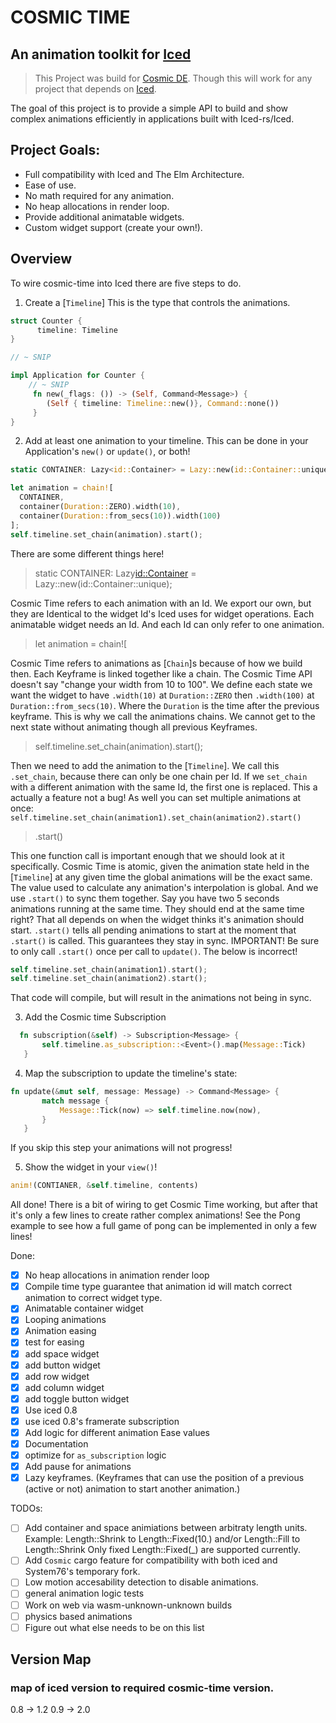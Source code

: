 # COSMIC TIME
## An animation toolkit for [Iced](https://github.com/iced-rs/iced)

> This Project was build for [Cosmic DE](https://github.com/pop-os/cosmic-epoch). Though this will work for any project that depends on [Iced](https://github.com/iced-rs/iced).


 The goal of this project is to provide a simple API to build and show
 complex animations efficiently in applications built with Iced-rs/Iced.

## Project Goals:
* Full compatibility with Iced and The Elm Architecture.
* Ease of use.
* No math required for any animation.
* No heap allocations in render loop.
* Provide additional animatable widgets.
* Custom widget support (create your own!).

## Overview
To wire cosmic-time into Iced there are five steps to do.

1. Create a [`Timeline`] This is the type that controls the animations.
```rust
struct Counter {
      timeline: Timeline
}

// ~ SNIP

impl Application for Counter {
    // ~ SNIP
     fn new(_flags: ()) -> (Self, Command<Message>) {
        (Self { timeline: Timeline::new()}, Command::none())
     }
}
```
2. Add at least one animation to your timeline. This can be done in your
   Application's `new()` or `update()`, or both!
```rust
static CONTAINER: Lazy<id::Container> = Lazy::new(id::Container::unique);

let animation = chain![
  CONTAINER,
  container(Duration::ZERO).width(10),
  container(Duration::from_secs(10)).width(100)
];
self.timeline.set_chain(animation).start();

```
There are some different things here!
  > static CONTAINER: Lazy<id::Container> = Lazy::new(id::Container::unique);

  Cosmic Time refers to each animation with an Id. We export our own, but they are
  Identical to the widget Id's Iced uses for widget operations.
  Each animatable widget needs an Id. And each Id can only refer to one animation.

  > let animation = chain![

  Cosmic Time refers to animations as [`Chain`]s because of how we build then.
  Each Keyframe is linked together like a chain. The Cosmic Time API doesn't
  say "change your width from 10 to 100". We define each state we want the
  widget to have `.width(10)` at `Duration::ZERO` then `.width(100)` at
  `Duration::from_secs(10)`. Where the `Duration` is the time after the previous
  keyframe. This is why we call the animations chains. We cannot get to the
  next state without animating though all previous Keyframes.

  > self.timeline.set_chain(animation).start();

  Then we need to add the animation to the [`Timeline`]. We call this `.set_chain`,
  because there can only be one chain per Id.
  If we `set_chain` with a different animation with the same Id, the first one is
  replaced. This a actually a feature not a bug!
  As well you can set multiple animations at once:
  `self.timeline.set_chain(animation1).set_chain(animation2).start()`

  > .start()

  This one function call is important enough that we should look at it specifically.
  Cosmic Time is atomic, given the animation state held in the [`Timeline`] at any
  given time the global animations will be the exact same. The value used to 
  calculate any animation's interpolation is global. And we use `.start()` to
  sync them together.
  Say you have two 5 seconds animations running at the same time. They should end
  at the same time right? That all depends on when the widget thinks it's animation
  should start. `.start()` tells all pending animations to start at the moment that
  `.start()` is called. This guarantees they stay in sync.
  IMPORTANT! Be sure to only call `.start()` once per call to `update()`.
  The below is incorrect!
  ```rust
  self.timeline.set_chain(animation1).start();
  self.timeline.set_chain(animation2).start();
  ```
  That code will compile, but will result in the animations not being in sync.

3. Add the Cosmic time Subscription
```rust
  fn subscription(&self) -> Subscription<Message> {
       self.timeline.as_subscription::<Event>().map(Message::Tick)
   }
```

4. Map the subscription to update the timeline's state:
```rust
fn update(&mut self, message: Message) -> Command<Message> {
       match message {
           Message::Tick(now) => self.timeline.now(now),
       }
   }
```
  If you skip this step your animations will not progress!

5. Show the widget in your `view()`!
```rust
anim!(CONTIANER, &self.timeline, contents)
```

All done!
There is a bit of wiring to get Cosmic Time working, but after that it's only
a few lines to create rather complex animations!
See the Pong example to see how a full game of pong can be implemented in
only a few lines!

Done:
- [x] No heap allocations in animation render loop
- [x] Compile time type guarantee that animation id will match correct animation to correct widget type.
- [x] Animatable container widget
- [x] Looping animations
- [x] Animation easing
- [x] test for easing
- [x] add space widget
- [x] add button widget
- [x] add row widget
- [x] add column widget
- [x] add toggle button widget
- [x] Use iced 0.8
- [x] use iced 0.8's framerate subscription
- [x] Add logic for different animation Ease values
- [x] Documentation
- [x] optimize for `as_subscription` logic
- [x] Add pause for animations
- [x] Lazy keyframes. (Keyframes that can use the position of a previous (active or not) animation to start another animation.)

TODOs:
- [ ] Add container and space animiations between arbitraty length units.
      Example: Length::Shrink to Length::Fixed(10.) and/or Length::Fill to Length::Shrink
      Only fixed Length::Fixed(_) are supported currently.
- [ ] Add `Cosmic` cargo feature for compatibility with both iced and System76's temporary fork.
- [ ] Low motion accesability detection to disable animations.
- [ ] general animation logic tests
- [ ] Work on web via wasm-unknown-unknown builds
- [ ] physics based animations
- [ ] Figure out what else needs to be on this list

## Version Map
### map of iced version to required cosmic-time version.
0.8 -> 1.2
0.9 -> 2.0
